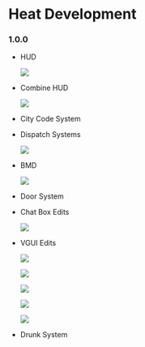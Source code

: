 # Heat Development

### 1.0.0

   *  HUD
   
      ![](https://i2.paste.pics/GVDY1.png?trs=376da108b7fa731232fc444e7fa8e936c9848f9402c1c59994b73df4663e4275)
   *  Combine HUD
   
      ![](https://i2.paste.pics/GVDYU.png?trs=376da108b7fa731232fc444e7fa8e936c9848f9402c1c59994b73df4663e4275)
   *  City Code System
   *  Dispatch Systems
   
      ![](https://i2.paste.pics/GVDYI.png?trs=376da108b7fa731232fc444e7fa8e936c9848f9402c1c59994b73df4663e4275)
   *  BMD
   
      ![](https://i2.paste.pics/GVDX8.png?trs=376da108b7fa731232fc444e7fa8e936c9848f9402c1c59994b73df4663e4275)
   * Door System
   
   * Chat Box Edits
   
      ![](https://i2.paste.pics/GVE0U.png?trs=376da108b7fa731232fc444e7fa8e936c9848f9402c1c59994b73df4663e4275)
      
   * VGUI Edits
   
      ![](https://i2.paste.pics/GVE13.png?trs=376da108b7fa731232fc444e7fa8e936c9848f9402c1c59994b73df4663e4275)
      
      ![](https://i2.paste.pics/GVE1C.png?trs=376da108b7fa731232fc444e7fa8e936c9848f9402c1c59994b73df4663e4275)
      
      ![](https://i2.paste.pics/GVE1O.png?trs=376da108b7fa731232fc444e7fa8e936c9848f9402c1c59994b73df4663e4275)
      
      ![](https://i2.paste.pics/GVE1V.png?trs=376da108b7fa731232fc444e7fa8e936c9848f9402c1c59994b73df4663e4275)
      
      ![](https://i2.paste.pics/GVE22.png?trs=376da108b7fa731232fc444e7fa8e936c9848f9402c1c59994b73df4663e4275)
      
   * Drunk System
   
   
